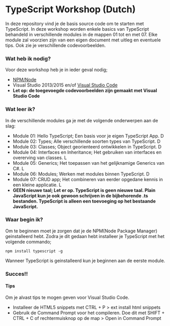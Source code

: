 # TypeScript Workshop (Dutch)

In deze repository vind je de basis source code om te starten met TypeScript. In deze workshop worden enkele basics van TypeScript behandeld in verschillende modules in de mappen 01 tot en met 07. Elke module zal voorzien zijn van een eigen document met uitleg en eventuele tips. Ook zie je verschillende codevoorbeelden.

### Wat heb ik nodig?
Voor deze workshop heb je in ieder geval nodig;
- [NPM/Node](https://nodejs.org/en/)
- Visual Studio 2013/2015 en/of [Visual Studio Code](https://code.visualstudio.com/)
- **Let op: de toegevoegde codevoorbeelden zijn gemaakt met Visual Studio Code**


### Wat leer ik?
In de verschillende modules ga je met de volgende onderwerpen aan de slag:
- Module 01: Hello TypeScript; Een basis voor je eigen TypeScript App. D
- Module 02: Types; Alle verschillende soorten types van TypeScript. D
- Module 03: Classes; Object georienteerd ontwikkelen in TypeScript. D
- Module 04: Interfaces en Inheritance; Het gebruiken van interfaces en overerving van classes. L
- Module 05: Generics; Het toepassen van het gelijknamige Generics van C#. L
- Module 06: Modules; Werken met modules binnen TypeScript. D
- Module 07: CRUD app; Het combineren van eerder opgedane kennis in een kleine applicatie. L
- **GEEN nieuwe taal; Let er op. TypeScript is geen nieuwe taal. Plain JavaScript kun je ook gewoon schrijven in de bijbehorende .ts bestanden. TypeScript is alleen een toevoeging op het bestaande JavaScript.**


### Waar begin ik?
Om te beginnen moet je zorgen dat je de NPM(Node Package Manager) geinstalleerd hebt. Zodra je dit gedaan hebt installeer je TypeScript met het volgende commando;
```
npm install typescript -g
```
Wanneer TypeScript is geinstalleerd kun je beginnen aan de eerste module. 

### Succes!!

#### Tips
Om je alvast  tips te mogen geven voor Visual Studio Code.
- Installeer de HTML5 snippets met CTRL + P > ext install html snippets
- Gebruik de Command Prompt voor het compileren. Doe dit met SHIFT + CTRL + C of rechtermuisknop op de map > Open in Command Prompt 

